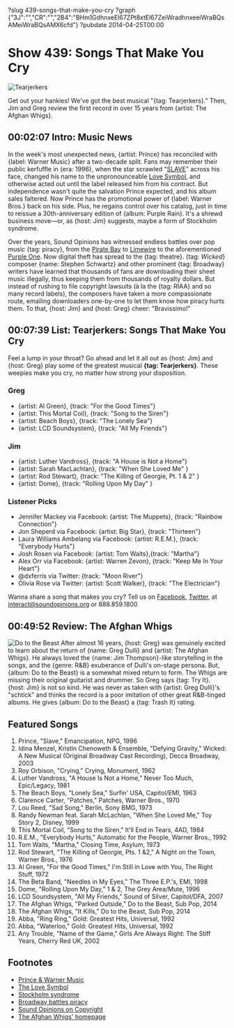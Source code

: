 ?slug 439-songs-that-make-you-cry
?graph {"3J":"","CR":"","2B4":"BHm1GdhnxeEl67ZPt8xtEl67ZeiWradhnxeeiWraBQsAMeiWraBQsAMX6cfd"}
?pubdate 2014-04-25T00:00

# Show 439: Songs That Make You Cry

![Tearjerkers](https://static.soundopinions.org/images/2014/crying_web2.jpg)

Get out your hankies! We've got the best musical "{tag: Tearjerkers}." Then, Jim and Greg review the first record in over 15 years from  {artist: The Afghan Whigs}.

## 00:02:07 Intro: Music News
In the week's most unexpected news, {artist: Prince} has reconciled with {label: Warner Music} after a two-decade split. Fans may remember their public kerfuffle in {era: 1996}, when the star scrawled "[SLAVE](http://www.thatericalper.com/wp-content/uploads/2014/04/prince_cheek.jpg)" across his face, changed his name to the unpronounceable [Love Symbol](https://upload.wikimedia.org/wikipedia/en/a/af/Prince_logo.svg), and otherwise acted out until the label released him from his contract. But independence wasn't quite the salvation Prince expected, and his album sales faltered. Now Prince has the promotional power of {label: Warner Bros.} back on his side. Plus, he regains control over his catalog, just in time to reissue a 30th-anniversary edition of {album: Purple Rain}. It's a shrewd business move—or, as {host: Jim} suggests, maybe a form of Stockholm syndrome.

Over the years, Sound Opinions has witnessed endless battles over pop music {tag: piracy}, from the [Pirate Bay](/show/178/) to [Limewire](/show/287/) to the aforementioned [Purple One](/show/101/). Now digital theft has spread to the {tag: theatre}. {tag: *Wicked*} composer {name: Stephen Schwartz} and other prominent {tag: Broadway} writers have learned that thousands of fans are downloading their sheet music illegally, thus keeping them from thousands of royalty dollars. But instead of rushing to file copyright lawsuits (à la the {tag: RIAA} and so many record labels), the composers have taken a more compassionate route, emailing downloaders one-by-one to let them know how piracy hurts them. To that, {host: Jim} and {host: Greg} cheer: "Bravissimo!"

## 00:07:39 List: Tearjerkers: Songs That Make You Cry
Feel a lump in your throat? Go ahead and let it all out as {host: Jim} and {host: Greg} play some of the greatest musical **{tag: Tearjerkers}**. These weepies make you cry, no matter how strong your disposition. 

### Greg
- {artist: Al Green}, {track: "For the Good Times"}
- {artist: This Mortal Coil}, {track: "Song to the Siren"}
- {artist: Beach Boys}, {track: "The Lonely Sea"}
- {artist: LCD Soundsystem}, {track: "All My Friends"}

### Jim
- {artist: Luther Vandross}, {track: "A House is Not a Home"}
- {artist: Sarah MacLachlan}, {track: "When She Loved Me" }
- {artist: Rod Stewart}, {track: "The Killing of Georgie, Pt. 1 & 2" }
- {artist: Dome}, {track: "Rolling Upon My Day" }

### Listener Picks
- Jennifer Mackey via Facebook: {artist: The Muppets}, {track: "Rainbow Connection"}
- Jon Sheperd via Facebook: {artist: Big Star}, {track: "Thirteen"}
- Laura Williams Ambelang via Facebook: {artist: R.E.M.}, {track: "Everybody Hurts"}
- Josh Rosen via Facebook: {artist: Tom Waits},{track:  "Martha"}
- Alex Orr via Facebook: {artist: Warren Zevon}, {track: "Keep Me In Your Heart"}
- @dxferris via Twitter: {track: "Moon River"}
- Olivia Rose via Twitter: {artist: Scott Walker}, {track: "The Electrician"}

Wanna share a song that makes you cry? Tell us on [Facebook](https://www.facebook.com/soundopinions), [Twitter](https://twitter.com/soundopinions‎), at interact@soundopinions.org or 888.859.1800

## 00:49:52 Review: The Afghan Whigs
![Do to the Beast](https://static.soundopinions.org/assets/439/2B40.jpg)
After almost 16 years, {host: Greg} was genuinely excited to learn about the return of {name: Greg Dulli} and {artist: The Afghan Whigs}. He always loved the {name: Jim Thompson}-like storytelling in the songs, and the {genre: R&B} exuberance of Dulli's on-stage persona. But, {album: Do to the Beast} is a somewhat mixed return to form. The Whigs are missing their original guitarist and drummer. So Greg says {tag: Try It}. {host: Jim} is not so kind. He was never as taken with {artist: Greg Dulli}'s "schtick" and thinks the record is a poor imitation of other great R&B-tinged albums. He gives {album: Do to the Beast} a {tag: Trash It} rating.


## Featured Songs
1. Prince, "Slave," Emancipation, NPG, 1996
1. Idina Menzel, Kristin Chenoweth & Ensemble, "Defying Gravity," Wicked: A New Musical (Original Broadway Cast Recording), Decca Broadway, 2003
1. Roy Orbison, "Crying," Crying, Monument, 1962
1. Luther Vandross, "A House Is Not a Home," Never Too Much, Epic/Legacy, 1981
1. The Beach Boys, "Lonely Sea," Surfin' USA, Capitol/EMI, 1963
1. Clarence Carter, "Patches," Patches, Warner Bros., 1970
1. Lou Reed, "Sad Song," Berlin, Sony BMG, 1973
1. Randy Newman feat. Sarah McLachlan, "When She Loved Me," Toy Story 2, Disney, 1999
1. This Mortal Coil, "Song to the Siren," It'll End in Tears, 4AD, 1984
1. R.E.M., "Everybody Hurts," Automatic for the People, Warner Bros., 1992
1. Tom Waits, "Martha," Closing Time, Asylum, 1973
1. Rod Stewart, "The Killing of Georgie, Pts. 1 &2," A Night on the Town, Warner Bros., 1976
1. Al Green, "For the Good Times," I'm Still in Love with You, The Right Stuff, 1972
1. The Beta Band, "Needles in My Eyes," The Three E.P.'s, EMI, 1998
1. Dome, "Rolling Upon My Day," 1 & 2, The Grey Area/Mute, 1996
1. LCD Soundsystem, "All My Friends," Sound of Silver, Capitol/DFA, 2007
1. The Afghan Whigs, "Parked Outside," Do to the Beast, Sub Pop, 2014
1. The Afghan Whigs, "It Kills," Do to the Beast, Sub Pop, 2014
1. Abba, "Ring Ring," Gold: Greatest Hits, Universal, 1992
1. Abba, "Waterloo," Gold: Greatest Hits, Universal, 1992
1. Any Trouble, "Name of the Game," Girls Are Always Right: The Stiff Years, Cherry Red UK, 2002

## Footnotes
- [Prince & Warner Music](http://artsbeat.blogs.nytimes.com/2014/04/18/years-after-a-bitter-fight-prince-and-warner-brothers-make-a-new-deal/?_php=true&_type=blogs&_php=true&_type=blogs&_r=1)
- [The Love Symbol](http://www.ew.com/ew/article/0,,273604,00.html)
- [Stockholm syndrome](http://medical-dictionary.thefreedictionary.com/Stockholm+syndrome)
- [Broadway battles piracy](http://www.billboard.com/biz/articles/news/publishing/6062791/wicked-composer-stephen-schwartz-joins-fight-against-sheet)
- [Sound Opinions on Copyright](http://www.soundopinions.org/show/134/#lawrencelessig)
- [The Afghan Whigs' homepage](http://theafghanwhigs.com/)
